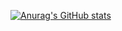 [![Anurag's GitHub stats](https://github-readme-stats.vercel.app/api?username=lucasjmll&theme=tokyonight)](https://github.com/anuraghazra/github-readme-stats)
